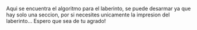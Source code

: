 Aqui se encuentra el algoritmo para el laberinto, se puede desarmar ya que hay solo una seccion, por si necesites unicamente la impresion del laberinto...
Espero que sea de tu agrado!
